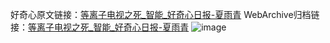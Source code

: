 好奇心原文链接：[等离子电视之死_智能_好奇心日报-夏雨青](https://www.qdaily.com/articles/1905.html)
WebArchive归档链接：[等离子电视之死_智能_好奇心日报-夏雨青](http://web.archive.org/web/20160612133152/http://www.qdaily.com:80/articles/1905.html)
![image](http://ww3.sinaimg.cn/large/007d5XDply1g3v4jnwssjj30u091vhdu)